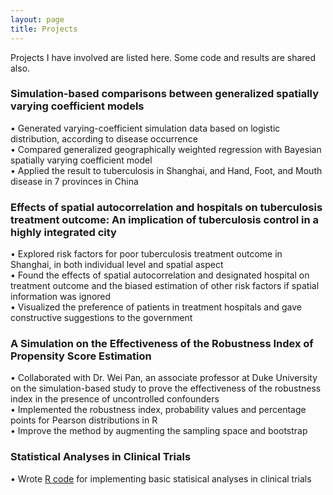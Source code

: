 ```yaml
---
layout: page
title: Projects
---
```


Projects I have involved are listed here. Some code and results are shared also.

### Simulation-based comparisons between generalized spatially varying coefficient models
• Generated varying-coefficient simulation data based on logistic distribution, according to disease occurrence  
• Compared generalized geographically weighted regression with Bayesian spatially varying coefficient model  
• Applied the result to tuberculosis in Shanghai, and Hand, Foot, and Mouth disease in 7 provinces in China  

### Effects of spatial autocorrelation and hospitals on tuberculosis treatment outcome: An implication of tuberculosis control in a highly integrated city  
• Explored risk factors for poor tuberculosis treatment outcome in Shanghai, in both individual level and spatial aspect  
• Found the effects of spatial autocorrelation and designated hospital on treatment outcome and the biased estimation of other risk factors if spatial information was ignored  
• Visualized the preference of patients in treatment hospitals and gave constructive suggestions to the government  

### A Simulation on the Effectiveness of the Robustness Index of Propensity Score Estimation  
• Collaborated with Dr. Wei Pan, an associate professor at Duke University on the simulation-based study to prove the effectiveness of the robustness index in the presence of uncontrolled confounders  
• Implemented the robustness index, probability values and percentage points for Pearson distributions in R  
• Improve the method by augmenting the sampling space and bootstrap  

### Statistical Analyses in Clinical Trials
• Wrote [R code](https://jingzhang1.github.io/projects/clinical_trial.md) for implementing basic statisical analyses in clinical trials  


